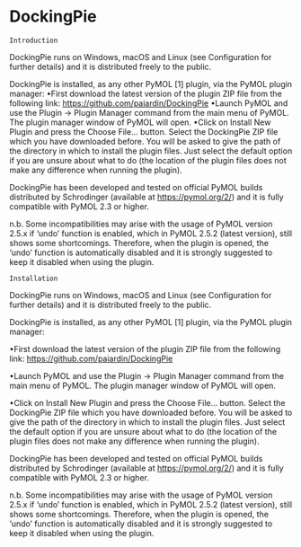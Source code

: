 # DockingPie


    Introduction 
    
DockingPie runs on Windows, macOS and Linux (see Configuration for further details) and it is distributed freely to the public. 

DockingPie is installed, as any other PyMOL [1] plugin, via the PyMOL plugin manager:
•First download the latest version of the plugin ZIP file from the following link: https://github.com/paiardin/DockingPie 
•Launch PyMOL and use the Plugin → Plugin Manager command from the main menu of PyMOL. The plugin manager window of PyMOL will open.
•Click on Install New Plugin and press the Choose File… button. Select the DockingPie ZIP file which you have downloaded before. You will be asked to give the path of the directory in which to install the plugin files. Just select the default option if you are unsure about what to do (the location of the plugin files does not make any difference when running the plugin).

DockingPie has been developed and tested on official PyMOL builds distributed by Schrodinger (available at https://pymol.org/2/) and it is fully compatible with PyMOL 2.3 or higher. 

n.b. Some incompatibilities may arise with the usage of PyMOL version 2.5.x if ‘undo’ function is enabled, which in PyMOL 2.5.2 (latest version), still shows some shortcomings. Therefore, when the plugin is opened, the ‘undo’ function is automatically disabled and it is strongly suggested to keep it disabled when using the plugin.
   
    Installation 
    
DockingPie runs on Windows, macOS and Linux (see Configuration for further details) and it is distributed freely to the public. 

DockingPie is installed, as any other PyMOL [1] plugin, via the PyMOL plugin manager:

•First download the latest version of the plugin ZIP file from the following link: https://github.com/paiardin/DockingPie 

•Launch PyMOL and use the Plugin → Plugin Manager command from the main menu of PyMOL. The plugin manager window of PyMOL will open.

•Click on Install New Plugin and press the Choose File… button. Select the DockingPie ZIP file which you have downloaded before. You will be asked to give the path of the directory in which to install the plugin files. Just select the default option if you are unsure about what to do (the location of the plugin files does not make any difference when running the plugin).


DockingPie has been developed and tested on official PyMOL builds distributed by Schrodinger (available at https://pymol.org/2/) and it is fully compatible with PyMOL 2.3 or higher. 

n.b. Some incompatibilities may arise with the usage of PyMOL version 2.5.x if ‘undo’ function is enabled, which in PyMOL 2.5.2 (latest version), still shows some shortcomings. Therefore, when the plugin is opened, the ‘undo’ function is automatically disabled and it is strongly suggested to keep it disabled when using the plugin.
    
